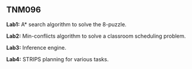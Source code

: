 ## TNM096
**Lab1:** A* search algorithm to solve the 8-puzzle.

**Lab2:** Min-conflicts algorithm to solve a classroom scheduling problem.

**Lab3:** Inference engine.

**Lab4:** STRIPS planning for various tasks.
